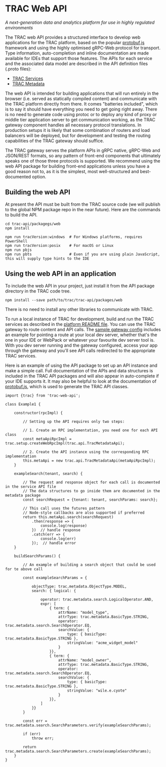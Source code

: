 # TRAC Web API

*A next-generation data and analytics platform for use in highly regulated environments*


The TRAC web API provides a structured interface to develop web applications for the TRAC platform, based on the
popular [protobuf.js](https://www.npmjs.com/package/protobufjs) framework and using the highly optimised gRPC-Web
protocol for transport. Type information, auto-completion and inline documentation are made available for IDEs that
support those features. The APIs for each service and the associated data model are described in the API definition
files (.proto files):

* [TRAC Services](../../trac-services/src/main/proto/trac/api)
* [TRAC Metadata](../../trac-metadata/src/main/proto/trac/metadata)

The web API is intended for building applications that will run entirely in the browser (i.e. served as statically
compiled content) and communicate with the TRAC platform directly from there. It comes "batteries included", which is
to say it should have everything you need to get going right away. There is no need to generate code using protoc or to
deploy any kind of proxy or middle tier application server to get communication working, as the TRAC gateway component
handles all necessary protocol translations. In production setups it is likely that some combination of routers and load
balancers will be deployed, but for development and testing the routing capabilities of the TRAC gateway should suffice.

The TRAC gateway serves the platform APIs in gRPC native, gRPC-Web and JSON/REST formats, so any pattern of front-end
components that ultimately speaks one of those three protocols is supported. We recommend using the web API package
for building front-end applications unless you have a good reason not to, as it is the simplest, most well-structured
and best-documented option. 


## Building the web API

At present the API must be built from the TRAC source code (we will publish to the global NPM package repo in the
near future). Here are the commands to build the API.

    cd trac-api/packagegs/web
    npm install

    npm run tracVersion:windows  # For Windows platforms, requires PowerShell
    npm run tracVersion:posix    # For macOS or Linux
    npm run pbjs
    npm run pbts                 # Even if you are using plain JavaScript, this will supply type hints to the IDE


## Using the web API in an application

To include the web API in your project, just install it from the API package directory in the TRAC code tree.

    npm install --save path/to/trac/trac-api/packages/web

There is no need to install any other libraries to communicate with TRAC.

To run a local instance of TRAC for development, build and run the TRAC services as described in the
[platform README file](../../../README.md). You can use the TRAC gateway to route content and API calls. The
[sample gateway config](../../../etc/trac-devlocal-gateway.yaml) includes an example for pointing a route at your
local dev server, whether that's the one in your IDE or WebPack or whatever your favourite dev server tool is.
With you dev server running and the gateway configured, access your app through the gateway and you'll see API calls
redirected to the appropriate TRAC services.

Here is an example of using the API package to set up an API instance and make a simple call. Full documentation of the
APIs and data structures is included in the TRAC API packages and will also appear in auto-complete if your IDE
supports it. It may also be helpful to look at the documentation of
[protobuf.js](https://www.npmjs.com/package/protobufjs), which is used to generate the TRAC API classes.

    import {trac} from 'trac-web-api';
    
    class Example1 {
    
        constructor(rpcImpl) {

            // Setting up the API requires only two steps:
    
            // 1. Create an RPC implementation, you need one for each API class
            const metaApiRpcImpl = trac.setup.createWebRpcImpl(trac.api.TracMetadataApi);

            // 2. Create the API instance using the corresponding RPC implementation
            this.metaApi = new trac.api.TracMetadataApi(metaApiRpcImpl);
        }
    
        exampleSearch(tenant, search) {
    
            // The request and response object for each call is documented in the service API file
            // The data structures to go inside them are documented in the metadata package
            const searchRequest = {tenant: tenant, searchParams: search};
    
            // This call uses the futures pattern
            // Node-style callbacks are also supported if preferred
            return this.metaApi.search(searchRequest)
                .then(response => {
                    console.log(response)
                })  // handle response
                .catch(err => {
                    console.log(err)
                });  // handle error
        }

        buildSearchParams() {

            // An example of building a search object that could be used for te above call

            const exampleSearchParams = {

                objectType: trac.metadata.ObjectType.MODEL,
                search: { logical: {
        
                    operator: trac.metadata.search.LogicalOperator.AND,
                    expr: [
                        { term: {
                            attrName: "model_type",
                            attrType: trac.metadata.BasicType.STRING,
                            operator: trac.metadata.search.SearchOperator.EQ,
                            searchValue: { 
                                type: { basicType: trac.metadata.BasicType.STRING }, 
                                stringValue: "acme_widget_model" 
                            }
                        }},
                        { term: {
                            attrName: "model_owner",
                            attrType: trac.metadata.BasicType.STRING,
                            operator: trac.metadata.search.SearchOperator.EQ,
                            searchValue: { 
                                type: { basicType: trac.metadata.BasicType.STRING }, 
                                stringValue: "wile.e.cyote" 
                            }
                        }},
                    ]
                }}
            }

            const err = trac.metadata.search.SearchParameters.verify(exampleSearchParams);

            if (err)
                throw err;
    
            return trac.metadata.search.SearchParameters.create(exampleSearchParams);
        }
    }
